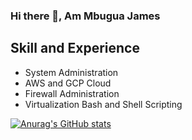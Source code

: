 ### Hi there 👋, Am Mbugua James


## Skill and Experience
- System Administration
- AWS and GCP Cloud
- Firewall Administration
- Virtualization
Bash and Shell Scripting

[![Anurag's GitHub stats](https://github-readme-stats.vercel.app/api?username=mbuguajay)](https://github.com/mbuguajay/github-readme-stats)
